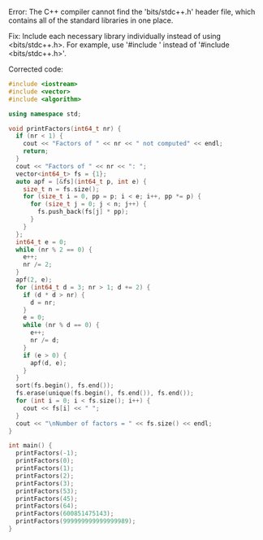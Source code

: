 Error: The C++ compiler cannot find the 'bits/stdc++.h' header file, which contains all of the standard libraries in one place.

Fix: Include each necessary library individually instead of using <bits/stdc++.h>. For example, use '#include <iostream>' instead of '#include <bits/stdc++.h>'. 

Corrected code:
```cpp
#include <iostream>
#include <vector>
#include <algorithm>

using namespace std;

void printFactors(int64_t nr) {
  if (nr < 1) {
    cout << "Factors of " << nr << " not computed" << endl;
    return;
  }
  cout << "Factors of " << nr << ": ";
  vector<int64_t> fs = {1};
  auto apf = [&fs](int64_t p, int e) {
    size_t n = fs.size();
    for (size_t i = 0, pp = p; i < e; i++, pp *= p) {
      for (size_t j = 0; j < n; j++) {
        fs.push_back(fs[j] * pp);
      }
    }
  };
  int64_t e = 0;
  while (nr % 2 == 0) {
    e++;
    nr /= 2;
  }
  apf(2, e);
  for (int64_t d = 3; nr > 1; d += 2) {
    if (d * d > nr) {
      d = nr;
    }
    e = 0;
    while (nr % d == 0) {
      e++;
      nr /= d;
    }
    if (e > 0) {
      apf(d, e);
    }
  }
  sort(fs.begin(), fs.end());
  fs.erase(unique(fs.begin(), fs.end()), fs.end());
  for (int i = 0; i < fs.size(); i++) {
    cout << fs[i] << " ";
  }
  cout << "\nNumber of factors = " << fs.size() << endl;
}

int main() {
  printFactors(-1);
  printFactors(0);
  printFactors(1);
  printFactors(2);
  printFactors(3);
  printFactors(53);
  printFactors(45);
  printFactors(64);
  printFactors(600851475143);
  printFactors(999999999999999989);
}
```

